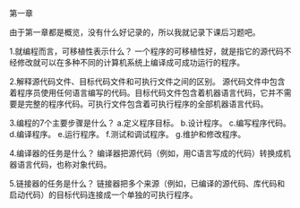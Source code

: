 第一章

由于第一章都是概览，没有什么好记录的，所以我就记录下课后习题吧。

1.就编程而言，可移植性表示什么？ 
一个程序的可移植性好，就是指它的源代码不经修改就可以在多种不同的计算机系统上编译成可成功运行的程序。

2.解释源代码文件、目标代码文件和可执行文件之间的区别。
源代码文件中包含着程序员使用任何语言编写的代码。目标代码文件包含着机器语言代码，它并不需要是完整的程序代码。可执行文件包含着可执行程序的全部机器语言代码。

3.编程的7个主要步骤是什么？
a.定义程序目标。 
b.设计程序。 
c.编写程序代码。 
d.编译程序。
e.运行程序。 
f.测试和调试程序。 
g.维护和修改程序。

4.编译器的任务是什么？
编译器把源代码（例如，用C语言写成的代码）转换成机器语言代码，也称对象代码。

5.链接器的任务是什么？ 
链接器把多个来源（例如，已编译的源代码、库代码和启动代码）的目标代码连接成一个单独的可执行程序。

